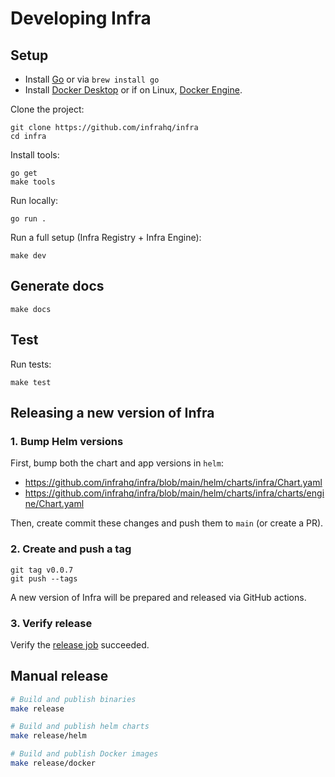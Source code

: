 # Developing Infra

## Setup

* Install [Go](https://golang.org/doc/install) or via `brew install go`
* Install [Docker Desktop](https://www.docker.com/products/docker-desktop) or if on Linux, [Docker Engine](https://docs.docker.com/engine/install/).

Clone the project:

```
git clone https://github.com/infrahq/infra
cd infra
```

Install tools:

```
go get
make tools
```

Run locally:

```
go run .
```

Run a full setup (Infra Registry + Infra Engine):

```
make dev
```

## Generate docs

```
make docs
```

## Test

Run tests:

```
make test
```

## Releasing a new version of Infra

### 1. Bump Helm versions

First, bump both the chart and app versions in `helm`:

* https://github.com/infrahq/infra/blob/main/helm/charts/infra/Chart.yaml
* https://github.com/infrahq/infra/blob/main/helm/charts/infra/charts/engine/Chart.yaml

Then, create commit these changes and push them to `main` (or create a PR).

### 2. Create and push a tag

```
git tag v0.0.7
git push --tags
```

A new version of Infra will be prepared and released via GitHub actions.

### 3. Verify release

Verify the [release job](https://github.com/infrahq/infra/actions/workflows/release.yml) succeeded.

## Manual release

```bash
# Build and publish binaries
make release

# Build and publish helm charts
make release/helm

# Build and publish Docker images
make release/docker
```
